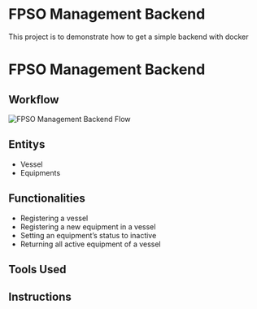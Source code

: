 # FPSO Management Backend
This project is to demonstrate how to get a simple backend with docker

# FPSO Management Backend


## Workflow
![FPSO Management Backend Flow](https://user-images.githubusercontent.com/7622553/95643418-6f598d00-0a85-11eb-91ae-89023806aae9.png)

## Entitys
* Vessel
* Equipments

## Functionalities
* Registering a vessel
* Registering a new equipment in a vessel
* Setting an equipment’s status to inactive
* Returning all active equipment of a vessel

## Tools Used

## Instructions